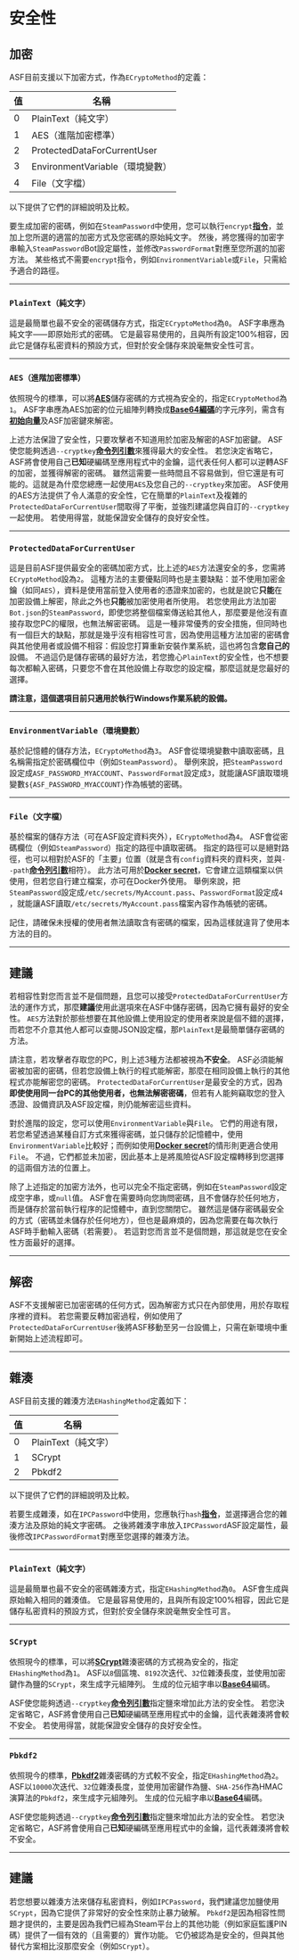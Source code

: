 # 安全性

## 加密

ASF目前支援以下加密方式，作為&#8203;`ECryptoMethod`&#8203;的定義：

| 值 | 名稱                          |
| - | --------------------------- |
| 0 | PlainText（純文字）              |
| 1 | AES（進階加密標準）                 |
| 2 | ProtectedDataForCurrentUser |
| 3 | EnvironmentVariable（環境變數）   |
| 4 | File（文字檔）                   |

以下提供了它們的詳細說明及比較。

要生成加密的密碼，例如在&#8203;`SteamPassword`&#8203;中使用，您可以執行&#8203;`encrypt`&#8203;**[指令](https://github.com/JustArchiNET/ArchiSteamFarm/wiki/Commands-zh-TW)**&#8203;，並加上您所選的適當的加密方式及您密碼的原始純文字。 然後，將您獲得的加密字串輸入&#8203;`SteamPassword`&#8203;Bot設定屬性，並修改&#8203;`PasswordFormat`&#8203;對應至您所選的加密方法。 某些格式不需要&#8203;`encrypt`指令，例如&#8203;`EnvironmentVariable`&#8203;或&#8203;`File`&#8203;，只需給予適合的路徑。

---

### `PlainText（純文字）`

這是最簡單也最不安全的密碼儲存方式，指定&#8203;`ECryptoMethod`&#8203;為&#8203;`0`&#8203;。 ASF字串應為純文字⸺即原始形式的密碼。 它是最容易使用的，且與所有設定100%相容，因此它是儲存私密資料的預設方式，但對於安全儲存來說毫無安全性可言。

---

### `AES（進階加密標準）`

依照現今的標準，可以將&#8203;**[AES](https://zh.wikipedia.org/zh-tw/高级加密标准)**&#8203;儲存密碼的方式視為安全的，指定&#8203;`ECryptoMethod`&#8203;為&#8203;`1`&#8203;。 ASF字串應為AES加密的位元組陣列轉換成&#8203;**[Base64編碼](https://zh.wikipedia.org/zh-tw/Base64)**&#8203;的字元序列，需含有&#8203;**[初始向量](https://zh.wikipedia.org/zh-tw/初始向量)**&#8203;及ASF加密鍵來解密。

上述方法保證了安全性，只要攻擊者不知道用於加密及解密的ASF加密鍵。 ASF使您能夠透過&#8203;`--cryptkey`&#8203;**[命令列引數](https://github.com/JustArchiNET/ArchiSteamFarm/wiki/Command-Line-Arguments-zh-TW)**&#8203;來獲得最大的安全性。 若您決定省略它，ASF將會使用自己&#8203;**已知**&#8203;硬編碼至應用程式中的金鑰，這代表任何人都可以逆轉ASF的加密，並獲得解密的密碼。 雖然這需要一些時間且不容易做到，但它還是有可能的。這就是為什麼您總應一起使用&#8203;`AES`&#8203;及您自己的&#8203;`--cryptkey`&#8203;來加密。 ASF使用的AES方法提供了令人滿意的安全性，它在簡單的&#8203;`PlainText`&#8203;及複雜的&#8203;`ProtectedDataForCurrentUser`&#8203;間取得了平衡，並強烈建議您與自訂的&#8203;`--cryptkey`&#8203;一起使用。 若使用得當，就能保證安全儲存的良好安全性。

---

### `ProtectedDataForCurrentUser`

這是目前ASF提供最安全的密碼加密方式，比上述的&#8203;`AES`&#8203;方法還安全的多，您需將&#8203;`ECryptoMethod`&#8203;設為&#8203;`2`&#8203;。 這種方法的主要優點同時也是主要缺點：並不使用加密金鑰（如同&#8203;`AES`&#8203;），資料是使用當前登入使用者的憑證來加密的，也就是說它&#8203;**只能**&#8203;在加密設備上解密，除此之外也&#8203;**只能**&#8203;被加密使用者所使用。 若您使用此方法加密&#8203;`Bot.json`&#8203;的&#8203;`SteamPassword`&#8203;，即使您將整個檔案傳送給其他人，那麼要是他沒有直接存取您PC的權限，也無法解密密碼。 這是一種非常優秀的安全措施，但同時也有一個巨大的缺點，那就是幾乎沒有相容性可言，因為使用這種方法加密的密碼會與其他使用者或設備不相容：假設您打算重新安裝作業系統，這也將包含&#8203;**您自己的**&#8203;設備。 不過這仍是儲存密碼的最好方法，若您擔心&#8203;`PlainText`&#8203;的安全性，也不想要每次都輸入密碼，只要您不會在其他設備上存取您的設定檔，那麼這就是您最好的選擇。

**請注意，這個選項目前只適用於執行Windows作業系統的設備。**

---

### `EnvironmentVariable（環境變數）`

基於記憶體的儲存方法，&#8203;`ECryptoMethod`&#8203;為&#8203;`3`&#8203;。 ASF會從環境變數中讀取密碼，且名稱需指定於密碼欄位中（例如&#8203;`SteamPassword`&#8203;）。 舉例來說，把&#8203;`SteamPassword`&#8203;設定成&#8203;`ASF_PASSWORD_MYACCOUNT`&#8203;、&#8203;`PasswordFormat`&#8203;設定成&#8203;`3`&#8203;，就能讓ASF讀取環境變數&#8203;`${ASF_PASSWORD_MYACCOUNT}`&#8203;作為帳號的密碼。

---

### `File（文字檔）`

基於檔案的儲存方法（可在ASF設定資料夾外），&#8203;`ECryptoMethod`&#8203;為&#8203;`4`&#8203;。 ASF會從密碼欄位（例如&#8203;`SteamPassword`&#8203;）指定的路徑中讀取密碼。 指定的路徑可以是絕對路徑，也可以相對於ASF的「主要」位置（就是含有&#8203;`config`資料夾的資料夾，並與&#8203;`--path`&#8203;**[命令列引數](https://github.com/JustArchiNET/ArchiSteamFarm/wiki/Command-line-arguments-zh-TW#引數)**&#8203;相符）。 此方法可用於&#8203;**[Docker secret](https://docs.docker.com/engine/swarm/secrets)**&#8203;，它會建立這類檔案以供使用，但若您自行建立檔案，亦可在Docker外使用。 舉例來說，把&#8203;`SteamPassword`&#8203;設定成&#8203;`/etc/secrets/MyAccount.pass`&#8203;、&#8203;`PasswordFormat`&#8203;設定成&#8203;`4`&#8203;，就能讓ASF讀取&#8203;`/etc/secrets/MyAccount.pass`&#8203;檔案內容作為帳號的密碼。

記住，請確保未授權的使用者無法讀取含有密碼的檔案，因為這樣就違背了使用本方法的目的。

---

## 建議

若相容性對您而言並不是個問題，且您可以接受&#8203;`ProtectedDataForCurrentUser`&#8203;方法的運作方式，那麼&#8203;**建議**&#8203;使用此選項來在ASF中儲存密碼，因為它擁有最好的安全性。 `AES`&#8203;方法對於那些想要在其他設備上使用設定的使用者來說是個不錯的選擇，而若您不介意其他人都可以查閱JSON設定檔，那&#8203;`PlainText`是最簡單儲存密碼的方法。

請注意，若攻擊者存取您的PC，則上述3種方法都被視為&#8203;**不安全**&#8203;。 ASF必須能解密被加密的密碼，但若您設備上執行的程式能解密，那麼在相同設備上執行的其他程式亦能解密您的密碼。 `ProtectedDataForCurrentUser`&#8203;是最安全的方式，因為&#8203;**即使使用同一台PC的其他使用者，也無法解密密碼**&#8203;，但若有人能夠竊取您的登入憑證、設備資訊及ASF設定檔，則仍能解密這些資料。

對於進階的設定，您可以使用&#8203;`EnvironmentVariable`&#8203;與&#8203;`File`。 它們的用途有限，若您希望透過某種自訂方式來獲得密碼，並只儲存於記憶體中，使用&#8203;`EnvironmentVariable`&#8203;比較好；而例如使用&#8203;**[Docker secret](https://docs.docker.com/engine/swarm/secrets)**&#8203;的情形則更適合使用&#8203;`File`&#8203;。 不過，它們都並未加密，因此基本上是將風險從ASF設定檔轉移到您選擇的這兩個方法的位置上。

除了上述指定的加密方法外，也可以完全不指定密碼，例如在&#8203;`SteamPassword`&#8203;設定成空字串，或&#8203;`null`&#8203;值。 ASF會在需要時向您詢問密碼，且不會儲存於任何地方，而是儲存於當前執行程序的記憶體中，直到您關閉它。 雖然這是儲存密碼最安全的方式（密碼並未儲存於任何地方），但也是最麻煩的，因為您需要在每次執行ASF時手動輸入密碼（若需要）。 若這對您而言並不是個問題，那這就是您在安全性方面最好的選擇。

---

## 解密

ASF不支援解密已加密密碼的任何方式，因為解密方式只在內部使用，用於存取程序裡的資料。 若您需要反轉加密過程，例如使用了&#8203;`ProtectedDataForCurrentUser`&#8203;後將ASF移動至另一台設備上，只需在新環境中重新開始上述流程即可。

---

## 雜湊

ASF目前支援的雜湊方法&#8203;`EHashingMethod`&#8203;定義如下：

| 值 | 名稱             |
| - | -------------- |
| 0 | PlainText（純文字） |
| 1 | SCrypt         |
| 2 | Pbkdf2         |

以下提供了它們的詳細說明及比較。

若要生成雜湊，如在&#8203;`IPCPassword`&#8203;中使用，您應執行&#8203;`hash`&#8203;**[指令](https://github.com/JustArchiNET/ArchiSteamFarm/wiki/Commands-zh-TW)**&#8203;，並選擇適合您的雜湊方法及原始的純文字密碼。 之後將雜湊字串放入&#8203;`IPCPassword`&#8203;ASF設定屬性，最後修改&#8203;`IPCPasswordFormat`&#8203;對應至您選擇的雜湊方法。

---

### `PlainText（純文字）`

這是最簡單也最不安全的密碼雜湊方式，指定&#8203;`EHashingMethod`&#8203;為&#8203;`0`&#8203;。 ASF會生成與原始輸入相同的雜湊值。 它是最容易使用的，且與所有設定100%相容，因此它是儲存私密資料的預設方式，但對於安全儲存來說毫無安全性可言。

---

### `SCrypt`

依照現今的標準，可以將&#8203;**[SCrypt](https://zh.wikipedia.org/zh-tw/Scrypt)**&#8203;雜湊密碼的方式視為安全的，指定&#8203;`EHashingMethod`&#8203;為&#8203;`1`&#8203;。 ASF以&#8203;`8`&#8203;個區塊、&#8203;`8192`&#8203;次迭代、&#8203;`32`&#8203;位雜湊長度，並使用加密鍵作為鹽的&#8203;`SCrypt`&#8203;，來生成字元組陣列。 生成的位元組字串以&#8203;**[Base64](https://zh.wikipedia.org/zh-tw/Base64)**&#8203;編碼。

ASF使您能夠透過&#8203;`--cryptkey`&#8203;**[命令列引數](https://github.com/JustArchiNET/ArchiSteamFarm/wiki/Command-Line-Arguments-zh-TW)**&#8203;指定鹽來增加此方法的安全性。 若您決定省略它，ASF將會使用自己&#8203;**已知**&#8203;硬編碼至應用程式中的金鑰，這代表雜湊將會較不安全。 若使用得當，就能保證安全儲存的良好安全性。

---

### `Pbkdf2`

依照現今的標準，&#8203;**[Pbkdf2](https://en.wikipedia.org/wiki/PBKDF2)**&#8203;雜湊密碼的方式較不安全，指定&#8203;`EHashingMethod`&#8203;為&#8203;`2`&#8203;。 ASF以&#8203;`10000`&#8203;次迭代、&#8203;`32`&#8203;位雜湊長度，並使用加密鍵作為鹽、&#8203;`SHA-256`&#8203;作為HMAC演算法的&#8203;`Pbkdf2`&#8203;，來生成字元組陣列。 生成的位元組字串以&#8203;**[Base64](https://zh.wikipedia.org/zh-tw/Base64)**&#8203;編碼。

ASF使您能夠透過&#8203;`--cryptkey`&#8203;**[命令列引數](https://github.com/JustArchiNET/ArchiSteamFarm/wiki/Command-Line-Arguments-zh-TW)**&#8203;指定鹽來增加此方法的安全性。 若您決定省略它，ASF將會使用自己&#8203;**已知**&#8203;硬編碼至應用程式中的金鑰，這代表雜湊將會較不安全。

---

## 建議

若您想要以雜湊方法來儲存私密資料，例如&#8203;`IPCPassword`&#8203;，我們建議您加鹽使用&#8203;`SCrypt`&#8203;，因為它提供了非常好的安全性來防止暴力破解。 `Pbkdf2`&#8203;是因為相容性問題才提供的，主要是因為我們已經為Steam平台上的其他功能（例如家庭監護PIN碼）提供了一個有效的（且需要的）實作功能。 它仍被認為是安全的，但與其他替代方案相比沒那麼安全（例如&#8203;`SCrypt`&#8203;）。